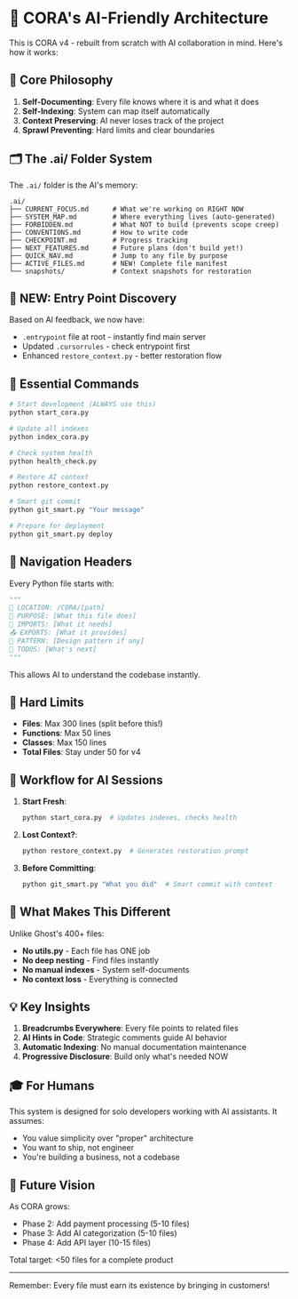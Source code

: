 # 🤖 CORA's AI-Friendly Architecture

This is CORA v4 - rebuilt from scratch with AI collaboration in mind. Here's how it works:

## 🎯 Core Philosophy

1. **Self-Documenting**: Every file knows where it is and what it does
2. **Self-Indexing**: System can map itself automatically  
3. **Context Preserving**: AI never loses track of the project
4. **Sprawl Preventing**: Hard limits and clear boundaries

## 🗂️ The .ai/ Folder System

The `.ai/` folder is the AI's memory:

```
.ai/
├── CURRENT_FOCUS.md      # What we're working on RIGHT NOW
├── SYSTEM_MAP.md         # Where everything lives (auto-generated)
├── FORBIDDEN.md          # What NOT to build (prevents scope creep)
├── CONVENTIONS.md        # How to write code
├── CHECKPOINT.md         # Progress tracking
├── NEXT_FEATURES.md      # Future plans (don't build yet!)
├── QUICK_NAV.md          # Jump to any file by purpose
├── ACTIVE_FILES.md       # NEW! Complete file manifest
└── snapshots/            # Context snapshots for restoration
```

## 🚀 NEW: Entry Point Discovery

Based on AI feedback, we now have:
- `.entrypoint` file at root - instantly find main server
- Updated `.cursorrules` - check entrypoint first
- Enhanced `restore_context.py` - better restoration flow

## 🚀 Essential Commands

```bash
# Start development (ALWAYS use this)
python start_cora.py

# Update all indexes
python index_cora.py

# Check system health
python health_check.py

# Restore AI context
python restore_context.py

# Smart git commit
python git_smart.py "Your message"

# Prepare for deployment
python git_smart.py deploy
```

## 🧭 Navigation Headers

Every Python file starts with:

```python
"""
🧭 LOCATION: /CORA/[path]
🎯 PURPOSE: [What this file does]
🔗 IMPORTS: [What it needs]
📤 EXPORTS: [What it provides]
🔄 PATTERN: [Design pattern if any]
📝 TODOS: [What's next]
"""
```

This allows AI to understand the codebase instantly.

## 📏 Hard Limits

- **Files**: Max 300 lines (split before this!)
- **Functions**: Max 50 lines
- **Classes**: Max 150 lines
- **Total Files**: Stay under 50 for v4

## 🔄 Workflow for AI Sessions

1. **Start Fresh**:
   ```bash
   python start_cora.py  # Updates indexes, checks health
   ```

2. **Lost Context?**:
   ```bash
   python restore_context.py  # Generates restoration prompt
   ```

3. **Before Committing**:
   ```bash
   python git_smart.py "What you did"  # Smart commit with context
   ```

## 🚫 What Makes This Different

Unlike Ghost's 400+ files:
- **No utils.py** - Each file has ONE job
- **No deep nesting** - Find files instantly
- **No manual indexes** - System self-documents
- **No context loss** - Everything is connected

## 💡 Key Insights

1. **Breadcrumbs Everywhere**: Every file points to related files
2. **AI Hints in Code**: Strategic comments guide AI behavior
3. **Automatic Indexing**: No manual documentation maintenance
4. **Progressive Disclosure**: Build only what's needed NOW

## 🎓 For Humans

This system is designed for solo developers working with AI assistants. It assumes:
- You value simplicity over "proper" architecture
- You want to ship, not engineer
- You're building a business, not a codebase

## 🔮 Future Vision

As CORA grows:
- Phase 2: Add payment processing (5-10 files)
- Phase 3: Add AI categorization (5-10 files)  
- Phase 4: Add API layer (10-15 files)

Total target: <50 files for a complete product

---

Remember: Every file must earn its existence by bringing in customers!